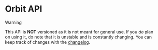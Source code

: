 # Orbit API

> [!WARNING]
> This API is **NOT** versioned as it is not meant for general use. If you *do* plan on using it, do note that it is unstable and is constantly changing. You can keep track of changes with the [changelog](./CHANGELOG.md).
